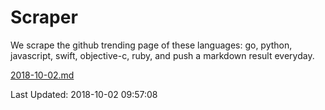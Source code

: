 # Scraper

We scrape the github trending page of these languages: go, python, javascript, swift, objective-c, ruby, and push a markdown result everyday.

[2018-10-02.md](https://github.com/henson/Scraper/blob/master/2018-10-02.md)

Last Updated: 2018-10-02 09:57:08